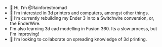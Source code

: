 - 👋 Hi, I’m @Rainforestnomad
- 👀 I’m interested in 3d printers and computers, amongst other things.
- 🌱 I’m currently rebuilding my Ender 3 in to a Switchwire conversion, or, the EnderWire.
- I'm also learning 3d cad modelling in Fusion 360. Its a slow process, but I'm improving!
- 💞️ I’m looking to collaborate on spreading knowledge of 3d printing.

<!---
Rainforestnomad/Rainforestnomad is a ✨ special ✨ repository because its `README.md` (this file) appears on your GitHub profile.
You can click the Preview link to take a look at your changes.
--->
